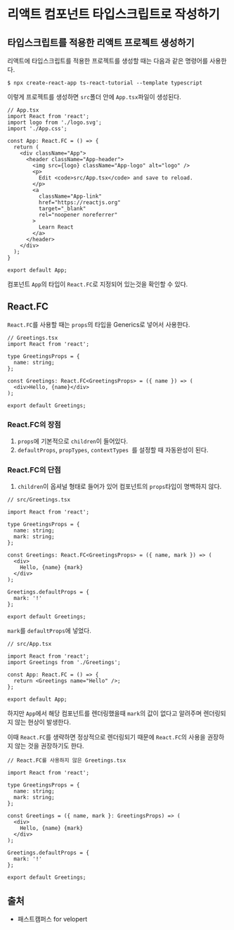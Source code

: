 # 리액트 컴포넌트 타입스크립트로 작성하기

## 타입스크립트를 적용한 리액트 프로젝트 생성하기
리액트에 타입스크립트를 적용한 프로젝트를 생성할 때는 다음과 같은 명령어를 사용한다.

`$ npx create-react-app ts-react-tutorial --template typescript`

이렇게 프로젝트를 생성하면 `src`폴더 안에 `App.tsx`파일이 생성된다.

```
// App.tsx
import React from 'react';
import logo from './logo.svg';
import './App.css';

const App: React.FC = () => {
  return (
    <div className="App">
      <header className="App-header">
        <img src={logo} className="App-logo" alt="logo" />
        <p>
          Edit <code>src/App.tsx</code> and save to reload.
        </p>
        <a
          className="App-link"
          href="https://reactjs.org"
          target="_blank"
          rel="noopener noreferrer"
        >
          Learn React
        </a>
      </header>
    </div>
  );
}

export default App;
```

컴포넌트 `App`의 타입이 `React.FC`로 지정되어 있는것을 확인할 수 있다. 

## React.FC

`React.FC`를 사용할 때는 `props`의 타입을 Generics로 넣어서 사용한다.

```
// Greetings.tsx
import React from 'react';

type GreetingsProps = {
  name: string;
};

const Greetings: React.FC<GreetingsProps> = ({ name }) => (
  <div>Hello, {name}</div>
);

export default Greetings;
```
### React.FC의 장점
1. `props`에 기본적으로 `children`이 들어있다.
2. `defaultProps`, `propTypes`, `contextTypes `를 설정할 때 자동완성이 된다.

### React.FC의 단점
1. `children`이 옵셔널 형태로 들어가 있어 컴포넌트의 `props`타입이 명백하지 않다.

```
// src/Greetings.tsx

import React from 'react';

type GreetingsProps = {
  name: string;
  mark: string;
};

const Greetings: React.FC<GreetingsProps> = ({ name, mark }) => (
  <div>
    Hello, {name} {mark}
  </div>
);

Greetings.defaultProps = {
  mark: '!'
};

export default Greetings;
```
`mark`를 `defaultProps`에 넣었다.
```
// src/App.tsx

import React from 'react';
import Greetings from './Greetings';

const App: React.FC = () => {
  return <Greetings name="Hello" />;
};

export default App;
```
하지만 `App`에서 해당 컴포넌트를 렌더링했을때 `mark`의 값이 없다고 알려주며 렌더링되지 않는 현상이 발생한다.

이때 `React.FC`를 생략하면 정상적으로 렌더링되기 때문에 `React.FC`의 사용을 권장하지 않는 것을 권장하기도 한다.

```
// React.FC를 사용하지 않은 Greetings.tsx

import React from 'react';

type GreetingsProps = {
  name: string;
  mark: string;
};

const Greetings = ({ name, mark }: GreetingsProps) => (
  <div>
    Hello, {name} {mark}
  </div>
);

Greetings.defaultProps = {
  mark: '!'
};

export default Greetings;
```

## 출처
* 패스트캠퍼스 for velopert